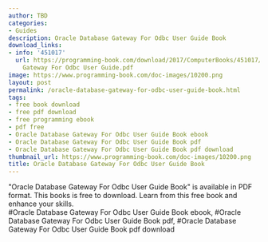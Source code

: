 ```yaml
---
author: TBD
categories:
- Guides
description: Oracle Database Gateway For Odbc User Guide Book
download_links:
- info: '451017'
  url: https://programming-book.com/download/2017/ComputerBooks/451017/Oracle Database
    Gateway For Odbc User Guide.pdf
image: https://www.programming-book.com/doc-images/10200.png
layout: post
permalink: /oracle-database-gateway-for-odbc-user-guide-book.html
tags:
- free book download
- free pdf download
- free programming ebook
- pdf free
- Oracle Database Gateway For Odbc User Guide Book ebook
- Oracle Database Gateway For Odbc User Guide Book pdf
- Oracle Database Gateway For Odbc User Guide Book pdf download
thumbnail_url: https://www.programming-book.com/doc-images/10200.png
title: Oracle Database Gateway For Odbc User Guide Book
---
```


 
<div class="item-desc text-justify">
  "Oracle Database Gateway For Odbc User Guide Book" is available in PDF format. This books is free to download. Learn from this free book and enhance your skills.
  <br>
  #Oracle Database Gateway For Odbc User Guide Book ebook, #Oracle Database Gateway For Odbc User Guide Book pdf, #Oracle Database Gateway For Odbc User Guide Book pdf download
</div>